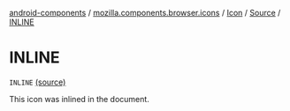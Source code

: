 [android-components](../../../index.md) / [mozilla.components.browser.icons](../../index.md) / [Icon](../index.md) / [Source](index.md) / [INLINE](./-i-n-l-i-n-e.md)

# INLINE

`INLINE` [(source)](https://github.com/mozilla-mobile/android-components/blob/master/components/browser/icons/src/main/java/mozilla/components/browser/icons/Icon.kt#L38)

This icon was inlined in the document.

